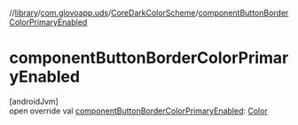 //[library](../../../index.md)/[com.glovoapp.uds](../index.md)/[CoreDarkColorScheme](index.md)/[componentButtonBorderColorPrimaryEnabled](component-button-border-color-primary-enabled.md)

# componentButtonBorderColorPrimaryEnabled

[androidJvm]\
open override val [componentButtonBorderColorPrimaryEnabled](component-button-border-color-primary-enabled.md): [Color](https://developer.android.com/reference/kotlin/androidx/compose/ui/graphics/Color.html)
